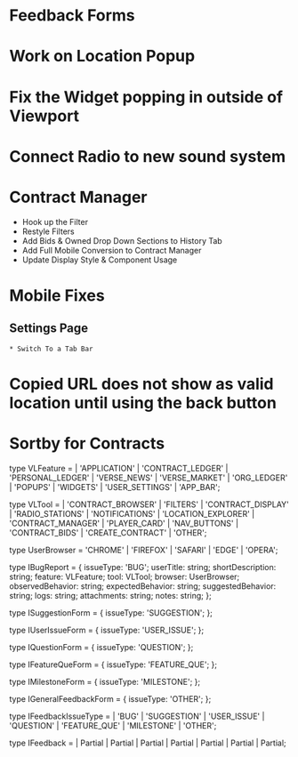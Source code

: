# Feedback Forms

# Work on Location Popup

# Fix the Widget popping in outside of Viewport

# Connect Radio to new sound system

# Contract Manager
  * Hook up the Filter
  * Restyle Filters
  * Add Bids & Owned Drop Down Sections to History Tab
  * Add Full Mobile Conversion to Contract Manager
  * Update Display Style & Component Usage

# Mobile Fixes
  ## Settings Page
    * Switch To a Tab Bar

# Copied URL does not show as valid location until using the back button

# Sortby for Contracts

type VLFeature =
  | 'APPLICATION'
  | 'CONTRACT_LEDGER'
  | 'PERSONAL_LEDGER'
  | 'VERSE_NEWS'
  | 'VERSE_MARKET'
  | 'ORG_LEDGER'
  | 'POPUPS'
  | 'WIDGETS'
  | 'USER_SETTINGS'
  | 'APP_BAR';

type VLTool =
  | 'CONTRACT_BROWSER'
  | 'FILTERS'
  | 'CONTRACT_DISPLAY'
  | 'RADIO_STATIONS'
  | 'NOTIFICATIONS'
  | 'LOCATION_EXPLORER'
  | 'CONTRACT_MANAGER'
  | 'PLAYER_CARD'
  | 'NAV_BUTTONS'
  | 'CONTRACT_BIDS'
  | 'CREATE_CONTRACT'
  | 'OTHER';

type UserBrowser = 'CHROME' | 'FIREFOX' | 'SAFARI' | 'EDGE' | 'OPERA';

type IBugReport = {
  issueType: 'BUG';
  userTitle: string;
  shortDescription: string;
  feature: VLFeature;
  tool: VLTool;
  browser: UserBrowser;
  observedBehavior: string;
  expectedBehavior: string;
  suggestedBehavior: string;
  logs: string;
  attachments: string;
  notes: string;
};

type ISuggestionForm = {
  issueType: 'SUGGESTION';
};

type IUserIssueForm = {
  issueType: 'USER_ISSUE';
};

type IQuestionForm = {
  issueType: 'QUESTION';
};

type IFeatureQueForm = {
  issueType: 'FEATURE_QUE';
};

type IMilestoneForm = {
  issueType: 'MILESTONE';
};

type IGeneralFeedbackForm = {
  issueType: 'OTHER';
};

type IFeedbackIssueType =
  | 'BUG'
  | 'SUGGESTION'
  | 'USER_ISSUE'
  | 'QUESTION'
  | 'FEATURE_QUE'
  | 'MILESTONE'
  | 'OTHER';

type IFeedback =
  | Partial<IBugReport>
  | Partial<ISuggestionForm>
  | Partial<IUserIssueForm>
  | Partial<IQuestionForm>
  | Partial<IFeatureQueForm>
  | Partial<IMilestoneForm>
  | Partial<IGeneralFeedbackForm>;
